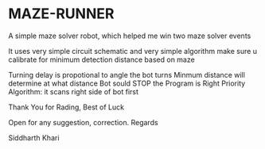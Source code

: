 # MAZE-RUNNER
A simple maze solver robot, which helped me win two maze solver events

It uses very simple circuit schematic and very simple algorithm
make sure u calibrate for minimum detection distance based on maze

Turning delay is propotional to angle the bot turns
Minmum distance will determine at what distance Bot sould STOP
the Program is Right Priority Algorithm: it scans right side of bot first

Thank You for Rading, Best of Luck

Open for any suggestion, correction.
Regards

Siddharth Khari

